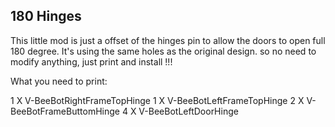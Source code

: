 ## 180 Hinges

This little mod is just a offset of the hinges pin to allow the doors to open full 180 degree.
It's using the same holes as the original design. so no need to modify anything, just print and install !!!

What you need to print:

1 X V-BeeBotRightFrameTopHinge
1 X V-BeeBotLeftFrameTopHinge
2 X V-BeeBotFrameButtomHinge
4 X V-BeeBotLeftDoorHinge

